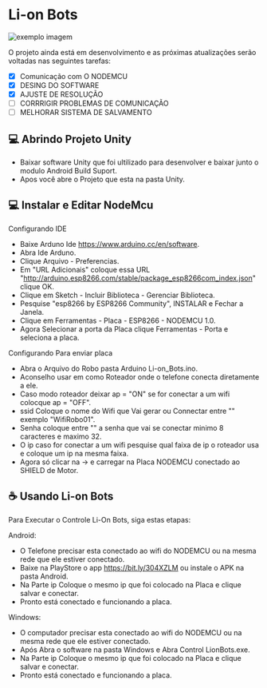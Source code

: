 # Li-on Bots


<img src="exemplo-image.png" alt="exemplo imagem">


O projeto ainda está em desenvolvimento e as próximas atualizações serão voltadas nas seguintes tarefas:

- [x] Comunicação com O NODEMCU
- [x] DESING DO SOFTWARE
- [x] AJUSTE DE RESOLUÇÃO
- [ ] CORRRIGIR PROBLEMAS DE COMUNICAÇÃO
- [ ] MELHORAR SISTEMA DE SALVAMENTO

## 💻 Abrindo Projeto Unity

* Baixar software Unity que foi ultilizado para desenvolver e baixar junto o modulo Android Build Suport.
* Apos você abre o Projeto que esta na pasta Unity.

## 💻 Instalar e Editar NodeMcu

Configurando IDE

* Baixe Arduno Ide https://www.arduino.cc/en/software.
* Abra Ide Arduno.
* Clique Arquivo - Preferencias.
* Em "URL Adicionais" coloque essa URL "http://arduino.esp8266.com/stable/package_esp8266com_index.json" clique OK.
* Clique em Sketch - Incluir Biblioteca - Gerenciar Biblioteca.
* Pesquise "esp8266 by ESP8266 Community", INSTALAR e Fechar a Janela.
* Clique em Ferramentas - Placa - ESP8266 - NODEMCU 1.0.
* Agora Selecionar a porta da Placa clique Ferramentas - Porta e seleciona a placa.


Configurando Para enviar placa

* Abra o Arquivo do Robo pasta Arduino Li-on_Bots.ino.
* Aconselho usar em como Roteador onde o telefone conecta diretamente a ele.
* Caso modo roteador deixar ap = "ON" se for conectar a um wifi colocque ap = "OFF".
* ssid Coloque o nome do Wifi que Vai gerar ou Connectar entre "" exemplo "WifiRobo01".
* Senha coloque entre "" a senha que vai se conectar minimo 8 caracteres e maximo 32.
* O ip caso for conectar a um wifi pesquise qual faixa de ip o roteador usa e coloque um ip na mesma faixa.
* Agora só clicar na -> e carregar na Placa NODEMCU conectado ao SHIELD de Motor.

## ☕ Usando Li-on Bots

Para Executar o Controle Li-On Bots, siga estas etapas:

Android:

* O Telefone precisar esta conectado ao wifi do NODEMCU ou na mesma rede que ele estiver conectado.
* Baixe na PlayStore o app https://bit.ly/304XZLM ou instale o APK na pasta Android.
* Na Parte ip Coloque o mesmo ip que foi colocado na Placa e clique salvar e conectar.
* Pronto está conectado e funcionando a placa.



Windows:

* O computador precisar esta conectado ao wifi do NODEMCU ou na mesma rede que ele estiver conectado.
* Após Abra o software na pasta Windows e Abra Control LionBots.exe.
* Na Parte ip Coloque o mesmo ip que foi colocado na Placa e clique salvar e conectar.
* Pronto está conectado e funcionando a placa.

